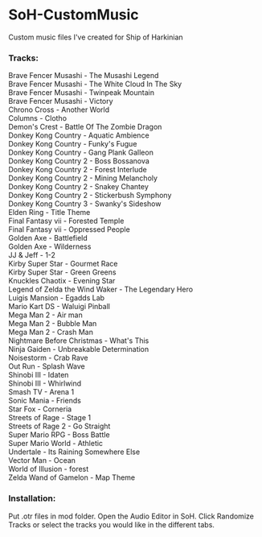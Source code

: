 # SoH-CustomMusic
Custom music files I've created for Ship of Harkinian

### Tracks:

Brave Fencer Musashi - The Musashi Legend  
Brave Fencer Musashi - The White Cloud In The Sky  
Brave Fencer Musashi - Twinpeak Mountain  
Brave Fencer Musashi - Victory  
Chrono Cross - Another World  
Columns - Clotho  
Demon's Crest - Battle Of The Zombie Dragon  
Donkey Kong Country - Aquatic Ambience  
Donkey Kong Country - Funky's Fugue  
Donkey Kong Country - Gang Plank Galleon  
Donkey Kong Country 2 - Boss Bossanova  
Donkey Kong Country 2 - Forest Interlude  
Donkey Kong Country 2 - Mining Melancholy  
Donkey Kong Country 2 - Snakey Chantey  
Donkey Kong Country 2 - Stickerbush Symphony  
Donkey Kong Country 3 - Swanky's Sideshow  
Elden Ring - Title Theme  
Final Fantasy vii - Forested Temple  
Final Fantasy vii - Oppressed People  
Golden Axe - Battlefield  
Golden Axe - Wilderness  
JJ & Jeff - 1-2  
Kirby Super Star - Gourmet Race  
Kirby Super Star - Green Greens  
Knuckles Chaotix - Evening Star  
Legend of Zelda the Wind Waker - The Legendary Hero  
Luigis Mansion - Egadds Lab  
Mario Kart DS - Waluigi Pinball  
Mega Man 2 - Air man  
Mega Man 2 - Bubble Man  
Mega Man 2 - Crash Man  
Nightmare Before Christmas - What's This  
Ninja Gaiden - Unbreakable Determination  
Noisestorm - Crab Rave  
Out Run - Splash Wave  
Shinobi III - Idaten  
Shinobi III - Whirlwind  
Smash TV - Arena 1  
Sonic Mania - Friends  
Star Fox - Corneria  
Streets of Rage - Stage 1  
Streets of Rage 2 - Go Straight  
Super Mario RPG - Boss Battle  
Super Mario World - Athletic  
Undertale - Its Raining Somewhere Else  
Vector Man - Ocean  
World of Illusion - forest  
Zelda Wand of Gamelon - Map Theme  

### Installation:
Put .otr files in mod folder.
Open the Audio Editor in SoH.
Click Randomize Tracks or select the tracks you would like in the different tabs.
